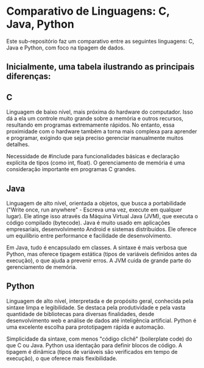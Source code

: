 # Comparativo de Linguagens: C, Java, Python
Este sub-repositório faz um comparativo entre as seguintes linguagens: C, Java e Python, com foco na tipagem de dados.

## Inicialmente, uma tabela ilustrando as principais diferenças:

## C
Linguagem de baixo nível, mais próxima do hardware do computador. Isso dá a ela um controle muito grande sobre a memória e outros recursos, resultando em programas extremamente rápidos. No entanto, essa proximidade com o hardware também a torna mais complexa para aprender e programar, exigindo que seja preciso gerenciar manualmente muitos detalhes.

Necessidade de #include para funcionalidades básicas e declaração explícita de tipos (como int, float). O gerenciamento de memória é uma consideração importante em programas C grandes.

## Java
Linguagem de alto nível, orientada a objetos, que busca a portabilidade ("Write once, run anywhere" - Escreva uma vez, execute em qualquer lugar). Ele atinge isso através da Máquina Virtual Java (JVM), que executa o código compilado (bytecode). Java é muito usado em aplicações empresariais, desenvolvimento Android e sistemas distribuídos. Ele oferece um equilíbrio entre performance e facilidade de desenvolvimento.

Em Java, tudo é encapsulado em classes. A sintaxe é mais verbosa que Python, mas oferece tipagem estática (tipos de variáveis definidos antes da execução), o que ajuda a prevenir erros. A JVM cuida de grande parte do gerenciamento de memória.

## Python
Linguagem de alto nível, interpretada e de propósito geral, conhecida pela sintaxe limpa e legibilidade. Se destaca pela produtividade e pela vasta quantidade de bibliotecas para diversas finalidades, desde desenvolvimento web e análise de dados até inteligência artificial. Python é uma excelente escolha para prototipagem rápida e automação.

Simplicidade da sintaxe, com menos "código clichê" (boilerplate code) do que C ou Java. Python usa identação para definir blocos de código. A tipagem é dinâmica (tipos de variáveis são verificados em tempo de execução), o que oferece mais flexibilidade.